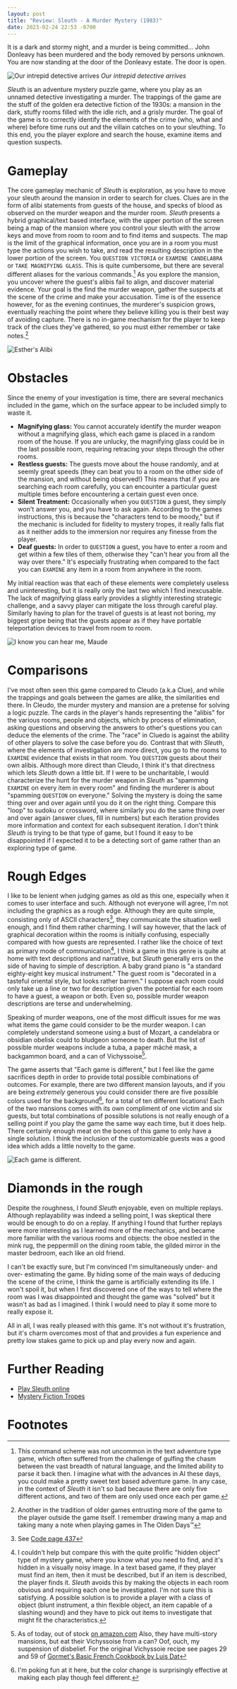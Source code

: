 ```yaml
---
layout: post
title: "Review: Sleuth - A Murder Mystery (1983)"
date: 2023-02-24 22:53 -0700
---
```

<!-- modified 14:25, 2/26, actually published on 2023-02-25 -->

It is a dark and stormy night, and a murder is being committed... John Donleavy has been murdered and the body removed by persons unknown. You are now standing at the door of the Donleavy estate. The door is open.

![Our intrepid detective arrives](/assets/images/uploads/sleuth-intrepid-detective.jpg) 
*Our intrepid detective arrives*

<!-- more -->

*Sleuth* is an adventure mystery puzzle game, where you play as an unnamed detective investigating a murder. The trappings of the game are the stuff of the golden era detective fiction of the 1930s: a mansion in the dark, stuffy rooms filled with the idle rich, and a grisly murder. The goal of the game is to correctly identify the elements of the crime (who, what and where) before time runs out and the villain catches on to your sleuthing. To this end, you the player explore and search the house, examine items and question suspects.

# Gameplay
The core gameplay mechanic of *Sleuth* is exploration, as you have to move your sleuth around the mansion in order to search for clues. Clues are in the form of alibi statements from guests of the house, and specks of blood as observed on the murder weapon and the murder room. *Sleuth* presents a hybrid graphical/text based interface, with the upper portion of the screen being a map of the mansion where you control your sleuth with the arrow keys and move from room to room and to find items and suspects. The map is the limit of the graphical information, once you are in a room you must type the actions you wish to take, and read the resulting description in the lower portion of the screen. You `QUESTION VICTORIA` or `EXAMINE CANDELABRA` or `TAKE MAGNIFYING GLASS`. This is quite cumbersome, but there are several different aliases for the various commands.[^1] As you explore the mansion, you uncover where the guest's alibis fail to align, and discover material evidence. Your goal is the find the murder weapon, gather the suspects at the scene of the crime and make your accusation. Time is of the essence however, for as the evening continues, the murderer's suspicion grows, eventually reaching the point where they believe killing you is their best way of avoiding capture. There is no in-game mechanism for the player to keep track of the clues they've gathered, so you must either remember or take notes.[^2]

![Esther's Alibi](/assets/images/uploads/sleuth-esthers-alibi.jpg)

# Obstacles
Since the enemy of your investigation is time, there are several mechanics included in the game, which on the surface appear to be included simply to waste it. 
 - **Magnifying glass:** You cannot accurately identify the murder weapon without a magnifying glass, which each game is placed in a random room of the house. If you are unlucky, the magnifying glass could be in the last possible room, requiring retracing your steps through the other rooms.
 - **Restless guests:** The guests move about the house randomly, and at seemly great speeds (they can beat you to a room on the other side of the mansion, and without being observed!) This means that if you are searching each room carefully, you can encounter a particular guest multiple times before encountering a certain guest even once.
 - **Silent Treatment:** Occasionally when you `QUESTION` a guest, they simply won't answer you, and you have to ask again. According to the games instructions, this is because the "characters tend to be moody," but if the mechanic is included for fidelity to mystery tropes, it really falls flat as it neither adds to the immersion nor requires any finesse from the player.
 - **Deaf guests:** In order to `QUESTION` a guest, you have to enter a room and get within a few tiles of them, otherwise they "can't hear you from all the way over there." It's especially frustrating when compared to the fact you can `EXAMINE` any item in a room from anywhere in the room.

My initial reaction was that each of these elements were completely useless and uninteresting, but it is really only the last two which I find inexcusable. The lack of magnifying glass early provides a slightly interesting strategic challenge, and a savvy player can mitigate the loss through careful play. Similarly having to plan for the travel of guests is at least not boring, my biggest gripe being that the guests appear as if they have portable teleportation devices to travel from room to room.

![I know you can hear me, Maude](/assets/images/uploads/sleuth-hard-of-hearing.jpg)

# Comparisons
I've most often seen this game compared to Cleudo (a.k.a Clue), and while the trappings and goals between the games are alike, the similarities end there. In Cleudo, the murder mystery and mansion are a pretense for solving a logic puzzle. The cards in the player's hands representing the "alibis" for the various rooms, people and objects, which by process of elimination, asking questions and observing the answers to other's questions you can deduce the elements of the crime. The "race" in Cluedo is against the ability of other players to solve the case before you do. Contrast that with *Sleuth*, where the elements of investigation are more direct, you go to the rooms to `EXAMINE` evidence that exists in that room. You `QUESTION` guests about their own alibis. Although more direct than Cleudo, I think it's that directness which lets *Sleuth* down a little bit. If I were to be uncharitable, I would characterize the hunt for the murder weapon in *Sleuth* as "spamming `EXAMINE` on every item in every room" and finding the murderer is about "spamming `QUESTION` on everyone." Solving the mystery is doing the same thing over and over again until you do it on the right thing.  Compare this "loop" to sudoku or crossword, where similarly you do the same thing over and over again (answer clues, fill in numbers) but each iteration provides more information and context for each subsequent iteration. I don't think *Sleuth* is trying to be that type of game, but I found it easy to be disappointed if I expected it to be a detecting sort of game rather than an exploring type of game.

# Rough Edges
I like to be lenient when judging games as old as this one, especially when it comes to user interface and such. Although not everyone will agree, I'm not including the graphics as a rough edge. Although they are quite simple, consisting only of ASCII characters[^3], they communicate the situation well enough, and I find them rather charming. I will say however, that the lack of graphical decoration within the rooms is initially confusing, especially compared with how guests are represented. I rather like the choice of text as primary mode of communication[^4], I think a game in this genre is quite at home with text descriptions and narrative, but *Sleuth* generally errs on the side of having to simple of description. A baby grand piano is "a standard eighty-eight key musical instrument." The guest room is "decorated in a tasteful oriental style, but looks rather barren." I suppose each room could only take up a line or two for description given the potential for each room to have a guest, a weapon or both. Even so, possible murder weapon descriptions are terse and underwhelming.

Speaking of murder weapons, one of the most difficult issues for me was what items the game could consider to be the murder weapon. I can completely understand someone using a bust of Mozart, a candelabra or obsidian obelisk could to bludgeon someone to death. But the list of possible murder weapons include a tuba, a paper mâché mask, a backgammon board, and a can of Vichyssoise[^5]. 

The game asserts that "Each game is different," but I feel like the game sacrifices depth in order to provide total possible combinations of outcomes. For example, there are two different mansion layouts, and if you are being *extremely* generous you could consider there are five possible colors used for the background[^6], for a total of ten different locations! Each of the two mansions comes with its own compliment of one victim and six guests, but total combinations of possible solutions is not really enough of a selling point if you play the game the same way each time, but it does help. There certainly enough meat on the bones of this game to only have a single solution. I think the inclusion of the customizable guests was a good idea which adds a little novelty to the game.

![Each game is different.](/assets/images/uploads/sleuth-each-game-is-different.jpg)

# Diamonds in the rough
Despite the roughness, I found *Sleuth* enjoyable, even on multiple replays. Although replayability was indeed a selling point, I was skeptical there would be enough to do on a replay. If anything I found that further replays were more interesting as I learned more of the mechanics, and became more familiar with the various rooms and objects: the oboe nestled in the mink rug, the peppermill on the dining room table, the gilded mirror in the master bedroom, each like an old friend.

I can't be exactly sure, but I'm convinced I'm simultaneously under- and over- estimating the game. By hiding some of the main ways of deducing the scene of the crime, I think the game is artificially extending its life. I won't spoil it, but when I first discovered one of the ways to tell where the room was I was disappointed and thought the game was "solved" but it wasn't as bad as I imagined. I think I would need to play it some more to really expose it.

All in all, I was really pleased with this game. It's not without it's frustration, but it's charm overcomes most of that and provides a fun experience and pretty low stakes game to pick up and play every now and again.

# Further Reading
- [Play Sleuth online](https://classicreload.com/sleuth.html)
- [Mystery Fiction Tropes](https://crimereads.com/the-joys-of-mystery-fictions-most-enduring-tropes/)

# Footnotes

[^1]: This command scheme was not uncommon in the text adventure type game, which often suffered from the challenge of gulfing the chasm between the vast breadth of natural language, and the limited ability to parse it back then. I imagine what with the advances in AI these days, you could make a pretty sweet text based adventure game. In any case, in the context of *Sleuth* it isn't so bad because there are only five different actions, and two of them are only used once each per game.

[^2]: Another in the tradition of older games entrusting more of the game to the player outside the game itself. I remember drawing many a map and taking many a note when playing games in The Olden Days™

[^3]: See [Code page 437](https://en.wikipedia.org/wiki/Code_page_437)

[^4]: I couldn't help but compare this with the quite prolific "hidden object" type of mystery game, where you know what you need to find, and it's hidden in a visually noisy image. In a text based game, if they player must find an item, then it must be described, but if an item is described, the player finds it. *Sleuth* avoids this by making the objects in each room obvious and requiring each one be investigated. I'm not sure this is satisfying. A possible solution is to provide a player with a class of object (blunt instrument, a thin flexible object, an item capable of a slashing wound) and they have to pick out items to investigate that might fit the characteristics.

[^5]: As of today, out of stock [on amazon.com](https://www.amazon.com/Baxters-Luxury-Soups-Vichyssoise-14-5-Ounce/dp/B000G7OEQS/ref=cm_cr_arp_d_product_top?ie=UTF8) Also, they have multi-story mansions, but eat their Vichyssoise from a can? Oof, ouch, my suspension of disbelief. For the original Vichyssoie recipe see pages 29 and 59 of [Gormet's Basic French Cookbook by Luis Dat](https://archive.org/details/gourmets0000loui/page/n5/mode/2up)

[^6]: I'm poking fun at it here, but the color change is surprisingly effective at making each play though feel different.